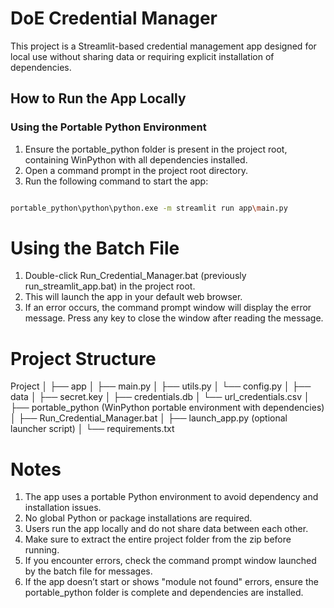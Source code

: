 # DoE Credential Manager

This project is a Streamlit-based credential management app designed for local use without sharing data or requiring explicit installation of dependencies.

## How to Run the App Locally

### Using the Portable Python Environment

1. Ensure the portable_python folder is present in the project root, containing WinPython with all dependencies installed.
2. Open a command prompt in the project root directory.
3. Run the following command to start the app:

```sh

portable_python\python\python.exe -m streamlit run app\main.py

```

# Using the Batch File

1. Double-click Run_Credential_Manager.bat (previously run_streamlit_app.bat) in the project root.
2. This will launch the app in your default web browser.
3. If an error occurs, the command prompt window will display the error message. Press any key to close the window after reading the message.

# Project Structure

 
Project
│
├── app
│   ├── main.py
│   ├── utils.py
│   └── config.py
│
├── data
│   ├── secret.key
│   ├── credentials.db
│   └── url_credentials.csv
│
├── portable_python (WinPython portable environment with dependencies)
│
├── Run_Credential_Manager.bat
│
├── launch_app.py (optional launcher script)
│
└── requirements.txt


# Notes

1. The app uses a portable Python environment to avoid dependency and installation issues.
2. No global Python or package installations are required.
3. Users run the app locally and do not share data between each other.
4. Make sure to extract the entire project folder from the zip before running.
5. If you encounter errors, check the command prompt window launched by the batch file for messages.
6. If the app doesn’t start or shows "module not found" errors, ensure the portable_python folder is complete and dependencies are installed.
